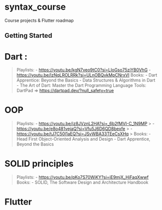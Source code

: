 # syntax_course

Course projects & Flutter roadmap

## Getting Started


# Dart :
  > Playlists:
              - https://youtu.be/kgN7veo9tC0?si=LIoGso75ziYB0VhG
              - https://youtu.be/lzNqLROLRRk?si=ULnOBQvkMpCNrxVI
> Books:
        - Dart Apprentice: Beyond the Basics
        - Data Structures & Algorithms in Dart
        - The Art of Dart: Master the Dart Programming Language
> Tools:
        DartPad => https://dartpad.dev/?null_safety=true


# OOP 
  > Playlists:
              - https://youtu.be/jz8JVznL2HA?si=_6b2fMVI-C_1N9MP >
              - https://youtu.be/e8o481vejaQ?si=Vfu5J6D6QD8bexfe >
              - https://youtu.be/tJ7C50l1aEQ?si=JSvWBA33TEeCsXHq >
  > Books:
          - Head First Object-Oriented Analysis and Design
          - Dart Apprentice, Beyond the Basics


# SOLID principles
  > Playlists:
              - https://youtu.be/pKo7S70WiKY?si=iE9mjX_HiFaqXwwf
  > Books:
          - SOLID, The Software Design and Architecture Handbook       


# Flutter




